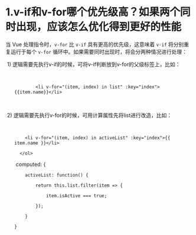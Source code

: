 # 1.v-if和v-for哪个优先级高？如果两个同时出现，应该怎么优化得到更好的性能

当 Vue 处理指令时，`v-for` 比 `v-if` 具有更高的优先级，这意味着 `v-if` 将分别重复运行于每个 `v-for` 循环中。如果需要同时出现时，将会分两种情况进行处理：

​	1) 逻辑需要先执行v-if的时候，可将v-if判断放到v-for的父级标签上，比如：

​		<ol v-if="isActive">

  			<li v-for="(item, index) in list" :key="index">{{item.name}}</li>

​		</ol>

​	2) 逻辑需要先执行v-for的时候，可用计算属性先将list进行改造，比如：

​		<ol>

   		<li v-for="(item, index) in activeList" :key="index">{{ item.name }}</li>

 	  </ol>

​		computed: {

  		activeList: function() {

   			return this.list.filter(item => {

   				item.isActive === true;

   			});

  		}

 	}